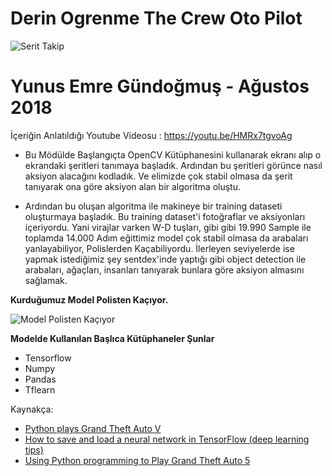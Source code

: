 # Derin Ogrenme The Crew Oto Pilot

![Serit Takip](serittakip2.gif)

# Yunus Emre Gündoğmuş - Ağustos 2018

İçeriğin Anlatıldığı Youtube Videosu : https://youtu.be/HMRx7tgvoAg

- Bu Mödülde Başlangıçta OpenCV Kütüphanesini kullanarak ekranı alıp o ekrandaki şeritleri tanımaya başladık. Ardından bu şeritleri görünce nasıl aksiyon alacağını kodladık. Ve elimizde çok stabil olmasa da şerit tanıyarak ona göre aksiyon alan bir algoritma oluştu. 


- Ardından bu oluşan algoritma ile makineye bir training dataseti oluşturmaya başladık. Bu training dataset'i fotoğraflar ve aksiyonları içeriyordu. Yani virajlar varken W-D tuşları, gibi gibi 19.990 Sample ile toplamda 14.000 Adım eğittimiz model çok stabil olmasa da arabaları yanlayabiliyor, Polislerden Kaçabiliyordu. İlerleyen seviyelerde ise yapmak istediğimiz şey sentdex'inde yaptığı gibi object detection ile arabaları, ağaçları, insanları tanıyarak bunlara göre aksiyon almasını sağlamak.

**Kurduğumuz Model Polisten Kaçıyor.**

![Model Polisten Kaçıyor](poliskacis.gif)


**Modelde Kullanılan Başlıca Kütüphaneler Şunlar**
  - Tensorflow
  - Numpy
  - Pandas
  - Tflearn


Kaynakça: 
- [Python plays Grand Theft Auto V](https://www.youtube.com/watch?v=ks4MPfMq8aQ&list=PLQVvvaa0QuDeETZEOy4VdocT7TOjfSA8a) 
- [How to save and load a neural network in TensorFlow (deep learning tips)](https://lazyprogrammer.me/how-to-save-and-load-a-neural-network-in-tensorflow-deep-learning-tips/)
- [Using Python programming to Play Grand Theft Auto 5](https://github.com/Sentdex/pygta5) 

